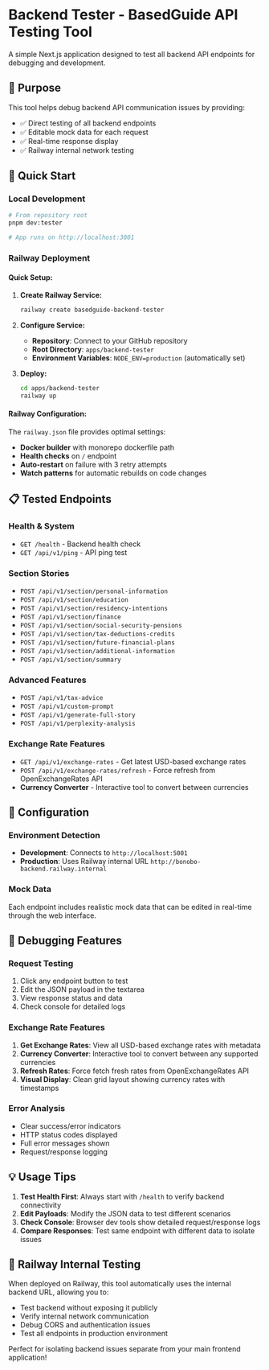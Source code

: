 # Backend Tester - BasedGuide API Testing Tool

A simple Next.js application designed to test all backend API endpoints for debugging and development.

## 🎯 Purpose

This tool helps debug backend API communication issues by providing:
- ✅ Direct testing of all backend endpoints
- ✅ Editable mock data for each request
- ✅ Real-time response display
- ✅ Railway internal network testing

## 🚀 Quick Start

### Local Development
```bash
# From repository root
pnpm dev:tester

# App runs on http://localhost:3001
```

### Railway Deployment

#### Quick Setup:
1. **Create Railway Service:**
   ```bash
   railway create basedguide-backend-tester
   ```

2. **Configure Service:**
   - **Repository**: Connect to your GitHub repository
   - **Root Directory**: `apps/backend-tester`
   - **Environment Variables**: `NODE_ENV=production` (automatically set)

3. **Deploy:**
   ```bash
   cd apps/backend-tester
   railway up
   ```

#### Railway Configuration:
The `railway.json` file provides optimal settings:
- **Docker builder** with monorepo dockerfile path
- **Health checks** on `/` endpoint
- **Auto-restart** on failure with 3 retry attempts
- **Watch patterns** for automatic rebuilds on code changes

## 📋 Tested Endpoints

### Health & System
- `GET /health` - Backend health check
- `GET /api/v1/ping` - API ping test

### Section Stories
- `POST /api/v1/section/personal-information`
- `POST /api/v1/section/education`
- `POST /api/v1/section/residency-intentions`
- `POST /api/v1/section/finance`
- `POST /api/v1/section/social-security-pensions`
- `POST /api/v1/section/tax-deductions-credits`
- `POST /api/v1/section/future-financial-plans`
- `POST /api/v1/section/additional-information`
- `POST /api/v1/section/summary`

### Advanced Features
- `POST /api/v1/tax-advice`
- `POST /api/v1/custom-prompt`
- `POST /api/v1/generate-full-story`
- `POST /api/v1/perplexity-analysis`

### Exchange Rate Features
- `GET /api/v1/exchange-rates` - Get latest USD-based exchange rates
- `POST /api/v1/exchange-rates/refresh` - Force refresh from OpenExchangeRates API
- **Currency Converter** - Interactive tool to convert between currencies

## 🔧 Configuration

### Environment Detection
- **Development**: Connects to `http://localhost:5001`
- **Production**: Uses Railway internal URL `http://bonobo-backend.railway.internal`

### Mock Data
Each endpoint includes realistic mock data that can be edited in real-time through the web interface.

## 🐛 Debugging Features

### Request Testing
1. Click any endpoint button to test
2. Edit the JSON payload in the textarea
3. View response status and data
4. Check console for detailed logs

### Exchange Rate Features
1. **Get Exchange Rates**: View all USD-based exchange rates with metadata
2. **Currency Converter**: Interactive tool to convert between any supported currencies
3. **Refresh Rates**: Force fetch fresh rates from OpenExchangeRates API
4. **Visual Display**: Clean grid layout showing currency rates with timestamps

### Error Analysis
- Clear success/error indicators
- HTTP status codes displayed
- Full error messages shown
- Request/response logging

## 💡 Usage Tips

1. **Test Health First**: Always start with `/health` to verify backend connectivity
2. **Edit Payloads**: Modify the JSON data to test different scenarios
3. **Check Console**: Browser dev tools show detailed request/response logs
4. **Compare Responses**: Test same endpoint with different data to isolate issues

## 🔗 Railway Internal Testing

When deployed on Railway, this tool automatically uses the internal backend URL, allowing you to:
- Test backend without exposing it publicly
- Verify internal network communication
- Debug CORS and authentication issues
- Test all endpoints in production environment

Perfect for isolating backend issues separate from your main frontend application!
